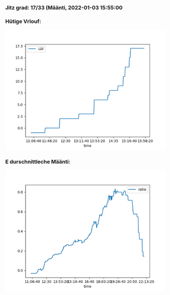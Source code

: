 ### Jitz grad: 17/33 (Määnti, 2022-01-03 15:55:00

### Hütige Vrlouf:
![Graph](Today.png)

### E durschnittleche Määnti:
![Graph](Määnti.png)